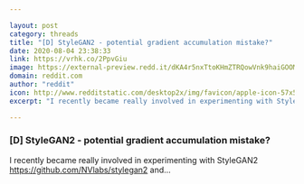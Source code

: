 ```yaml
---

layout: post
category: threads
title: "[D] StyleGAN2 - potential gradient accumulation mistake?"
date: 2020-08-04 23:38:33
link: https://vrhk.co/2PpvGiu
image: https://external-preview.redd.it/dKA4r5nxTtoKHmZTRQowVnk9haiGOOMEiykiBvLCi2A.jpg?width=400&height=209.42408377&auto=webp&crop=400:209.42408377,smart&s=ded0108d3e386f5ccb545031e9c579c62cf9187a
domain: reddit.com
author: "reddit"
icon: http://www.redditstatic.com/desktop2x/img/favicon/apple-icon-57x57.png
excerpt: "I recently became really involved in experimenting with StyleGAN2 [<https://github.com/NVlabs/stylegan2>](<https://github.com/NVlabs/stylegan2>) and..."

---
```


### [D] StyleGAN2 - potential gradient accumulation mistake?

I recently became really involved in experimenting with StyleGAN2 [<https://github.com/NVlabs/stylegan2>](<https://github.com/NVlabs/stylegan2>) and...